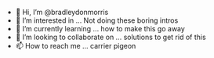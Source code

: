 - 👋 Hi, I’m @bradleydonmorris
- 👀 I’m interested in ... Not doing these boring intros
- 🌱 I’m currently learning ... how to make this go away
- 💞️ I’m looking to collaborate on ... solutions to get rid of this
- 📫 How to reach me ... carrier pigeon

<!---
bradleydonmorris/bradleydonmorris is a ✨ special ✨ repository because its `README.md` (this file) appears on your GitHub profile.
You can click the Preview link to take a look at your changes.
--->
